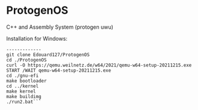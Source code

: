 # ProtogenOS
C++ and Assembly System (protogen uwu)

Installation for Windows: 
```
-------------
git clone Edouard127/ProtogenOS
cd ./ProtogenOS
curl -O https://qemu.weilnetz.de/w64/2021/qemu-w64-setup-20211215.exe
START /WAIT qemu-w64-setup-20211215.exe
cd ./gnu-efi
make bootloader
cd ../kernel
make kernel
make buildimg
./run2.bat```
